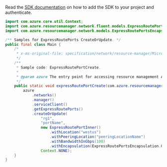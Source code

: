 Read the [SDK documentation](https://github.com/Azure/azure-sdk-for-java/blob/azure-resourcemanager_2.15.0/sdk/resourcemanager/azure-resourcemanager/README.md) on how to add the SDK to your project and authenticate.

```java
import com.azure.core.util.Context;
import com.azure.resourcemanager.network.fluent.models.ExpressRoutePortInner;
import com.azure.resourcemanager.network.models.ExpressRoutePortsEncapsulation;

/** Samples for ExpressRoutePorts CreateOrUpdate. */
public final class Main {
    /*
     * x-ms-original-file: specification/network/resource-manager/Microsoft.Network/stable/2021-05-01/examples/ExpressRoutePortCreate.json
     */
    /**
     * Sample code: ExpressRoutePortCreate.
     *
     * @param azure The entry point for accessing resource management APIs in Azure.
     */
    public static void expressRoutePortCreate(com.azure.resourcemanager.AzureResourceManager azure) {
        azure
            .networks()
            .manager()
            .serviceClient()
            .getExpressRoutePorts()
            .createOrUpdate(
                "rg1",
                "portName",
                new ExpressRoutePortInner()
                    .withLocation("westus")
                    .withPeeringLocation("peeringLocationName")
                    .withBandwidthInGbps(100)
                    .withEncapsulation(ExpressRoutePortsEncapsulation.QINQ),
                Context.NONE);
    }
}
```
